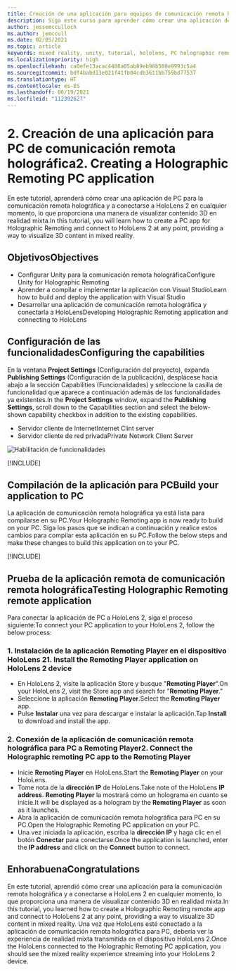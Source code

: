 ```yaml
---
title: Creación de una aplicación para equipos de comunicación remota holográfica
description: Siga este curso para aprender cómo crear una aplicación de PC para la comunicación remota de una experiencia de realidad mixta remota del equipo a HoloLens 2.
author: jessemcculloch
ms.author: jemccull
ms.date: 02/05/2021
ms.topic: article
keywords: mixed reality, unity, tutorial, hololens, PC holographic remoting, Visual Studio
ms.localizationpriority: high
ms.openlocfilehash: ca0efe13acac4408a05ab89eb98b508e9993c5a4
ms.sourcegitcommit: bdf4babd13e021f41fb04cdb3611bb759bd77537
ms.translationtype: HT
ms.contentlocale: es-ES
ms.lasthandoff: 06/19/2021
ms.locfileid: "112392627"
---
```

# <a name="2-creating-a-holographic-remoting-pc-application"></a><span data-ttu-id="12e4f-104">2. Creación de una aplicación para PC de comunicación remota holográfica</span><span class="sxs-lookup"><span data-stu-id="12e4f-104">2. Creating a Holographic Remoting PC application</span></span>

<span data-ttu-id="12e4f-105">En este tutorial, aprenderá cómo crear una aplicación de PC para la comunicación remota holográfica y a conectarse a HoloLens 2 en cualquier momento, lo que proporciona una manera de visualizar contenido 3D en realidad mixta.</span><span class="sxs-lookup"><span data-stu-id="12e4f-105">In this tutorial, you will learn how to create a PC app for Holographic Remoting and connect to HoloLens 2 at any point, providing a way to visualize 3D content in mixed reality.</span></span>

## <a name="objectives"></a><span data-ttu-id="12e4f-106">Objetivos</span><span class="sxs-lookup"><span data-stu-id="12e4f-106">Objectives</span></span>

* <span data-ttu-id="12e4f-107">Configurar Unity para la comunicación remota holográfica</span><span class="sxs-lookup"><span data-stu-id="12e4f-107">Configure Unity for Holographic Remoting</span></span>
* <span data-ttu-id="12e4f-108">Aprender a compilar e implementar la aplicación con Visual Studio</span><span class="sxs-lookup"><span data-stu-id="12e4f-108">Learn how to build and deploy the application with Visual Studio</span></span>
* <span data-ttu-id="12e4f-109">Desarrollar una aplicación de comunicación remota holográfica y conectarla a HoloLens</span><span class="sxs-lookup"><span data-stu-id="12e4f-109">Developing Holographic Remoting application and connecting to HoloLens</span></span>

## <a name="configuring-the-capabilities"></a><span data-ttu-id="12e4f-110">Configuración de las funcionalidades</span><span class="sxs-lookup"><span data-stu-id="12e4f-110">Configuring the capabilities</span></span>

<span data-ttu-id="12e4f-111">En la ventana **Project Settings** (Configuración del proyecto), expanda **Publishing Settings** (Configuración de la publicación), desplácese hacia abajo a la sección Capabilities (Funcionalidades) y seleccione la casilla de funcionalidad que aparece a continuación además de las funcionalidades ya existentes.</span><span class="sxs-lookup"><span data-stu-id="12e4f-111">In the **Project Settings** window, expand the **Publishing Settings**, scroll down to the Capabilities section and select the below-shown capability checkbox in addition to the existing capabilities.</span></span>

* <span data-ttu-id="12e4f-112">Servidor cliente de Internet</span><span class="sxs-lookup"><span data-stu-id="12e4f-112">Internet Clint server</span></span>
* <span data-ttu-id="12e4f-113">Servidor cliente de red privada</span><span class="sxs-lookup"><span data-stu-id="12e4f-113">Private Network Client Server</span></span>

![Habilitación de funcionalidades](images/mrlearning-pc-holographic-remoting/tutorial2-section0-step1-1.png)

[!INCLUDE[](includes/configuring-scene-for-holographic-remoting.md)]

## <a name="build-your-application-to-pc"></a><span data-ttu-id="12e4f-115">Compilación de la aplicación para PC</span><span class="sxs-lookup"><span data-stu-id="12e4f-115">Build your application to PC</span></span>

<span data-ttu-id="12e4f-116">La aplicación de comunicación remota holográfica ya está lista para compilarse en su PC.</span><span class="sxs-lookup"><span data-stu-id="12e4f-116">Your Holographic Remoting app is now ready to build on your PC.</span></span> <span data-ttu-id="12e4f-117">Siga los pasos que se indican a continuación y realice estos cambios para compilar esta aplicación en su PC.</span><span class="sxs-lookup"><span data-stu-id="12e4f-117">Follow the below steps and make these changes to build this application on to your PC.</span></span>

[!INCLUDE[](includes/build-your-application-to-pc.md)]

## <a name="testing-holographic-remoting-remote-application"></a><span data-ttu-id="12e4f-118">Prueba de la aplicación remota de comunicación remota holográfica</span><span class="sxs-lookup"><span data-stu-id="12e4f-118">Testing Holographic Remoting remote application</span></span>

<span data-ttu-id="12e4f-119">Para conectar la aplicación de PC a HoloLens 2, siga el proceso siguiente:</span><span class="sxs-lookup"><span data-stu-id="12e4f-119">To connect your PC application to your HoloLens 2, follow the below process:</span></span>

### <a name="1-install-the-remoting-player-application-on-hololens-2-device"></a><span data-ttu-id="12e4f-120">1. Instalación de la aplicación Remoting Player en el dispositivo HoloLens 2</span><span class="sxs-lookup"><span data-stu-id="12e4f-120">1. Install the Remoting Player application on HoloLens 2 device</span></span>

* <span data-ttu-id="12e4f-121">En HoloLens 2, visite la aplicación Store y busque "**Remoting Player**".</span><span class="sxs-lookup"><span data-stu-id="12e4f-121">On your HoloLens 2, visit the Store app and search for "**Remoting Player**."</span></span>
* <span data-ttu-id="12e4f-122">Seleccione la aplicación **Remoting Player**.</span><span class="sxs-lookup"><span data-stu-id="12e4f-122">Select the **Remoting Player** app.</span></span>
* <span data-ttu-id="12e4f-123">Pulse **Instalar** una vez para descargar e instalar la aplicación.</span><span class="sxs-lookup"><span data-stu-id="12e4f-123">Tap **Install** to download and install the app.</span></span>

### <a name="2-connect-the-holographic-remoting-pc-app-to-the-remoting-player"></a><span data-ttu-id="12e4f-124">2. Conexión de la aplicación de comunicación remota holográfica para PC a Remoting Player</span><span class="sxs-lookup"><span data-stu-id="12e4f-124">2. Connect the Holographic remoting PC app to the Remoting Player</span></span>

* <span data-ttu-id="12e4f-125">Inicie **Remoting Player** en HoloLens.</span><span class="sxs-lookup"><span data-stu-id="12e4f-125">Start the **Remoting Player** on your HoloLens.</span></span>
* <span data-ttu-id="12e4f-126">Tome nota de la **dirección IP** de HoloLens.</span><span class="sxs-lookup"><span data-stu-id="12e4f-126">Take note of the HoloLens **IP address**.</span></span> <span data-ttu-id="12e4f-127">**Remoting Player** la mostrará como un holograma en cuanto se inicie.</span><span class="sxs-lookup"><span data-stu-id="12e4f-127">It will be displayed as a hologram by the **Remoting Player** as soon as it launches.</span></span>
* <span data-ttu-id="12e4f-128">Abra la aplicación de comunicación remota holográfica para PC en su PC.</span><span class="sxs-lookup"><span data-stu-id="12e4f-128">Open the Holographic Remoting PC application on your PC.</span></span>
* <span data-ttu-id="12e4f-129">Una vez iniciada la aplicación, escriba la **dirección IP** y haga clic en el botón **Conectar** para conectarse.</span><span class="sxs-lookup"><span data-stu-id="12e4f-129">Once the application is launched, enter the **IP address** and click on the **Connect**  button to connect.</span></span>

## <a name="congratulations"></a><span data-ttu-id="12e4f-130">Enhorabuena</span><span class="sxs-lookup"><span data-stu-id="12e4f-130">Congratulations</span></span>

<span data-ttu-id="12e4f-131">En este tutorial, aprendió cómo crear una aplicación para la comunicación remota holográfica y a conectarse a HoloLens 2 en cualquier momento, lo que proporciona una manera de visualizar contenido 3D en realidad mixta.</span><span class="sxs-lookup"><span data-stu-id="12e4f-131">In this tutorial, you learned how to create a Holographic Remoting remote app and connect to HoloLens 2 at any point, providing a way to visualize 3D content in mixed reality.</span></span> <span data-ttu-id="12e4f-132">Una vez que HoloLens esté conectado a la aplicación de comunicación remota holográfica para PC, debería ver la experiencia de realidad mixta transmitida en el dispositivo HoloLens 2.</span><span class="sxs-lookup"><span data-stu-id="12e4f-132">Once the HoloLens connected to the Holographic Remoting PC application, you should see the mixed reality experience streaming into your HoloLens 2 device.</span></span>
